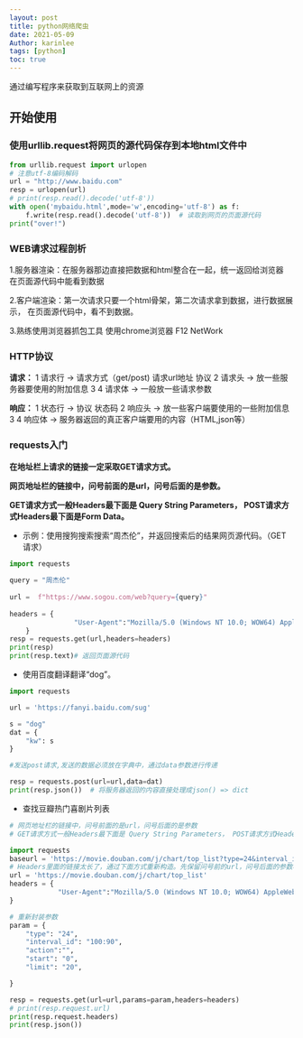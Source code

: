 ```yaml
---
layout: post
title: python网络爬虫
date: 2021-05-09
Author: karinlee
tags: [python]
toc: true
---
```


通过编写程序来获取到互联网上的资源



## 开始使用

### 使用urllib.request将网页的源代码保存到本地html文件中



```python
from urllib.request import urlopen
# 注意utf-8编码解码
url = "http://www.baidu.com"
resp = urlopen(url)
# print(resp.read().decode('utf-8'))
with open('mybaidu.html',mode='w',encoding='utf-8') as f:
    f.write(resp.read().decode('utf-8'))  # 读取到网页的页面源代码
print("over!")
```



### WEB请求过程剖析

1.服务器渲染：在服务器那边直接把数据和html整合在一起，统一返回给浏览器
在页面源代码中能看到数据

2.客户端渲染：第一次请求只要一个html骨架，第二次请求拿到数据，进行数据展示，
在页面源代码中，看不到数据。

3.熟练使用浏览器抓包工具  使用chrome浏览器 F12 NetWork



### HTTP协议
**请求：** 
1 请求行 -> 请求方式（get/post) 请求url地址 协议 
2 请求头 -> 放一些服务器要使用的附加信息 
3 
4 请求体 -> 一般放一些请求参数 

**响应：** 
1 状态行 -> 协议 状态码 
2 响应头 -> 放一些客户端要使用的一些附加信息 
3 
4 响应体 -> 服务器返回的真正客户端要用的内容（HTML,json等）



### requests入门



**在地址栏上请求的链接一定采取GET请求方式。**  



**网页地址栏的链接中，问号前面的是url，问号后面的是参数。**



**GET请求方式一般Headers最下面是 Query String Parameters， POST请求方式Headers最下面是Form Data。**



- 示例：使用搜狗搜索搜索“周杰伦”，并返回搜索后的结果网页源代码。（GET请求）

```python
import requests  
      
query = "周杰伦"  
      
url =  f"https://www.sogou.com/web?query={query}"  
      
headers = {  
                "User-Agent":"Mozilla/5.0 (Windows NT 10.0; WOW64) AppleWebKit/537.36 (KHTML, like Gecko) Chrome/86.0.4240.198 Safari/537.36"  
    }  
resp = requests.get(url,headers=headers)  
print(resp)  
print(resp.text)# 返回页面源代码
```
- 使用百度翻译翻译“dog”。

```python
import requests

url = 'https://fanyi.baidu.com/sug'

s = "dog"
dat = {
    "kw": s
}

#发送post请求,发送的数据必须放在字典中，通过data参数进行传递

resp = requests.post(url=url,data=dat)
print(resp.json())  # 将服务器返回的内容直接处理成json() => dict
```

- 查找豆瓣热门喜剧片列表

```python
# 网页地址栏的链接中，问号前面的是url，问号后面的是参数
# GET请求方式一般Headers最下面是 Query String Parameters， POST请求方式Headers最下面是Form Data

import requests
baseurl = 'https://movie.douban.com/j/chart/top_list?type=24&interval_id=100%3A90&action=&start=0&limit=20'
# Headers里面的链接太长了，通过下面方式重新构造。先保留问号前的url，问号后面的参数构造成字典。
url = 'https://movie.douban.com/j/chart/top_list'
headers = {
            "User-Agent":"Mozilla/5.0 (Windows NT 10.0; WOW64) AppleWebKit/537.36 (KHTML, like Gecko) Chrome/86.0.4240.198 Safari/537.36"
}

# 重新封装参数
param = {
    "type": "24",
    "interval_id": "100:90",
    "action":"",
    "start": "0",
    "limit": "20",

}

resp = requests.get(url=url,params=param,headers=headers)
# print(resp.request.url)
print(resp.request.headers)
print(resp.json())
```